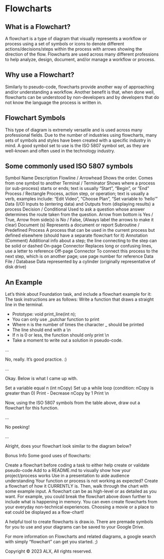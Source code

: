 # Flowcharts
## What is a Flowchart?
A flowchart is a type of diagram that visually represents a workflow or process using a set of symbols or icons to denote different actions/decisions/steps within the process with arrows showing the direction of the flow. Flowcharts are used across many different professions to help analyze, design, document, and/or manage a workflow or process.

## Why use a Flowchart?
Similarly to pseudo-code, flowcharts provide another way of approaching and/or understanding a workflow. Another benefit is that, when done well, flowcharts can be understood by non-developers and by developers that do not know the language the process is written in.

## Flowchart Symbols
This type of diagram is extremely versatile and is used across many professional fields. Due to the number of industries using flowcharts, many sets of symbols and styles have been created with a specific industry in mind. A good symbol set to use is the ISO 5807 symbol set, as they are well-known and often used in the technology industry.

## Some commonly used ISO 5807 symbols
Symbol	Name	Description
	Flowline / Arrowhead	Shows the order. Comes from one symbol to another
	Terminal / Terminator	Shows where a process (or sub-process) starts or ends; text is usually “Start”, “Begin”, or “End”
	Process / Rectangle	Process, action step, or operation; text is usually a verb, examples include: “Edit Video”, “Choose Plan”, “Set variable to ‘hello’”
	Data (I/O)	Inputs to (entering data) and Outputs from (displaying results) a process
	Decision / Conditional	Used to ask a question whose answer determines the route taken from the question. Arrow from bottom is Yes / True, Arrow from side(s) is No / False, (Always label the arrows to make it clear)
	Document (s)	Represents a document or report
	Subroutine / Predefined Process	A process that can be used in the current process but defined elsewhere (should have a separate flowchart for it)
	Annotation (Comment)	Additional info about a step; the line connecting to the step can be solid or dashed
	On-page Connector	Replaces long or confusing lines, use a letter to reference
	Off-page Connector	To connect this process to the next step, which is on another page; use page number for reference
	Data File / Database	Data represented by a cylinder (originally representative of disk drive)
## An Example
Let’s think about Foundation task, and include a flowchart example for it:
The task instructions are as follows:
Write a function that draws a straight line in the terminal.
* Prototype: void print_line(int n);
* You can only use _putchar function to print
* Where n is the number of times the character _ should be printed
* The line should end with a \n
* If n is 0 or less, the function should only print \n
* Take a moment to write out a solution in pseudo-code.





…



No, really. It’s good practice. :)



…



Okay. Below is what I came up with.

Set a variable equal n (int nCopy)
Set up a while loop (condition: nCopy is greater than 0)
Print -
Decrease nCopy by 1
Print \n

Now, using the ISO 5807 symbols from the table above, draw out a flowchart for this function.



…



No peeking!



…




Alright, does your flowchart look similar to the diagram below?



Bonus Info
Some good uses of flowcharts:

Create a flowchart before coding a task to either help create or validate pseudo-code
Add to a README.md to visually show how your project/process works
Use in a presentation to aide audience understanding
Your function or process is not working as expected? Create a flowchart of how it CURRENTLY is. Then, walk through the chart with some example input.
A flowchart can be as high-level or as detailed as you want. For example, you could break the flowchart above down further to include what is happening in memory. You can even create flowcharts from your everyday non-technical experiences. Choosing a movie or a place to eat could be displayed as a flow-chart!

A helpful tool to create flowcharts is draw.io. There are premade symbols for you to use and your diagrams can be saved to your Google Drive.

For more information on Flowcharts and related diagrams, a google search with simply “flowchart” can get you started. ;)

Copyright © 2023 ALX, All rights reserved.
